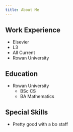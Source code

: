 ```yaml
---
title: About Me
---
```


## Work Experience

- Elsevier
- L3
- All Current
- Rowan University

## Education

- Rowan University
  - BSc CS
  - BA Mathematics

## Special Skills

- Pretty good with a bo staff
